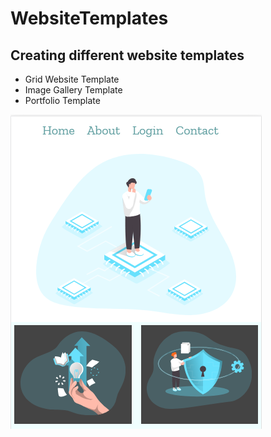 # WebsiteTemplates
## Creating different website templates
* Grid Website Template
* Image Gallery Template
* Portfolio Template 

![Website Layout](https://github.com/abhay1011/WebsiteTemplates/blob/master/CSS_GRID_Template1/img/ss1.PNG)
